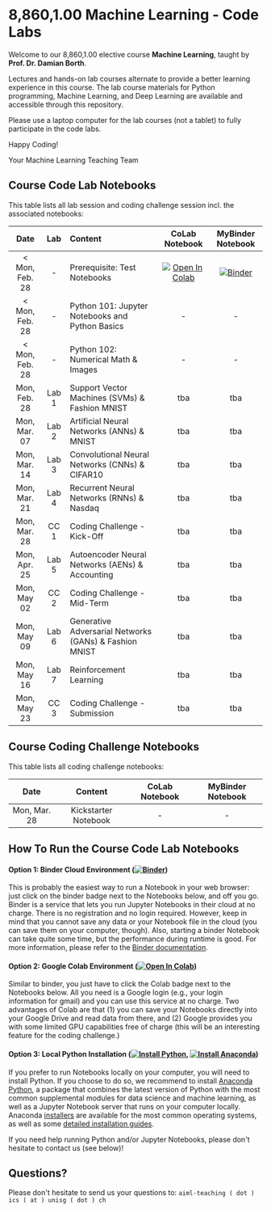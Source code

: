 # 8,860,1.00 Machine Learning - Code Labs

<!-- ![Course Banner](banner.png) -->

Welcome to our 8,860,1.00 elective course **Machine Learning**, taught by **Prof. Dr. Damian Borth**. 

Lectures and hands-on lab courses alternate to provide a better learning experience in this course. The lab course materials for Python programming, Machine Learning, and Deep Learning are available and accessible through this repository.

Please use a laptop computer for the lab courses (not a tablet) to fully participate in the code labs.

Happy Coding!

Your Machine Learning Teaching Team

## Course Code Lab Notebooks

This table lists all lab session and coding challenge session incl. the associated notebooks:


| Date                    | Lab        |  Content                         |  CoLab Notebook                 | MyBinder Notebook | 
|:-----------------------:|:----------:|:---------------------------------|:-------------------------------:|:-------:|
|  < Mon, Feb. 28         | -       | Prerequisite: Test Notebooks | [![Open In Colab](https://colab.research.google.com/assets/colab-badge.svg)](https://colab.research.google.com/github/HSG-AIML-Teaching/IEMBA2022-Lab/blob/main/lab_00/Test.ipynb) | [![Binder](https://mybinder.org/badge_logo.svg)](https://mybinder.org/v2/gh/HSG-AIML-Teaching/IEMBA2022-Lab/main?filepath=lab_00%2FTest.ipynb)|
|  < Mon, Feb. 28         | -       | Python 101: Jupyter Notebooks and Python Basics         | - | - |
|  < Mon, Feb. 28         | -       | Python 102: Numerical Math & Images                     | - | - |
| Mon, Feb. 28            | Lab 1   | Support Vector Machines (SVMs) & Fashion MNIST          | tba | tba |
| Mon, Mar. 07            | Lab 2   | Artificial Neural Networks (ANNs) & MNIST               | tba | tba |
| Mon, Mar. 14            | Lab 3   | Convolutional Neural Networks (CNNs) & CIFAR10          | tba | tba |
| Mon, Mar. 21            | Lab 4   | Recurrent Neural Networks (RNNs) & Nasdaq               | tba | tba |
| Mon, Mar. 28            | CC 1    | Coding Challenge - Kick-Off                             | tba | tba |
| Mon, Apr. 25            | Lab 5   | Autoencoder Neural Networks (AENs) & Accounting         | tba | tba |
| Mon, May 02             | CC 2    | Coding Challenge - Mid-Term                             | tba | tba |
| Mon, May 09             | Lab 6   | Generative Adversarial Networks (GANs) & Fashion MNIST  | tba | tba |
| Mon, May 16             | Lab 7   | Reinforcement Learning                                  | tba | tba |
| Mon, May 23             | CC 3    | Coding Challenge - Submission                           | tba | tba |

## Course Coding Challenge Notebooks

This table lists all coding challenge notebooks:


| Date                      |  Content                          |  CoLab Notebook                       | MyBinder Notebook | 
|:-----------------------:|:---------------------------------:|:-------------------------------:|:-------:|
|  Mon, Mar. 28 | Kickstarter Notebook | - | - |


## How To Run the Course Code Lab Notebooks

#### Option 1: Binder Cloud Environment ([![Binder](https://mybinder.org/badge_logo.svg)](https://mybinder.org/v2/gh/GitiHubi/courseAAA/main))

This is probably the easiest way to run a Notebook in your web browser: just click on the binder badge next to 
the Notebooks below, and off you go. Binder is a service that lets you run Jupyter Notebooks in their cloud at no charge. 
There is no registration and no login required. However, keep in mind that you cannot save any data or your Notebook file in the cloud (you can save them
on your computer, though). Also, starting a binder
Notebook can take quite some time, but the performance during runtime is good. 
For more information, please refer to the [Binder documentation](https://mybinder.readthedocs.io/en/latest/index.html).

#### Option 2: Google Colab Environment ([![Open In Colab](https://colab.research.google.com/assets/colab-badge.svg)](https://colab.research.google.com/github/GitiHubi/courseAAA/blob/main))

Similar to binder, you just have to click the Colab badge next to the Notebooks below. All you need is a Google login
(e.g., your login information for gmail) and you can use this service at no charge. 
Two advantages of Colab are that (1) you can save your 
Notebooks directly into your Google Drive and read data from there, and (2) Google provides you with some limited GPU capabilities
free of charge (this will be an interesting feature for the coding challenge.)

#### Option 3: Local Python Installation ([![Install Python](https://img.shields.io/badge/python-v3.7-green)](https://python.org), [![Install Anaconda](https://img.shields.io/badge/conda-v3.7.1-green)](https://anaconda.com))

If you prefer to run Notebooks locally on your computer, you will need to install Python. If you choose to do so,
we recommend to install [Anaconda Python](https://www.anaconda.com/products/individual), a package that combines the 
latest version of Python with the most common supplemental modules for data science and machine learning, as well 
as a Jupyter Notebook server that runs on your computer locally. Anaconda 
[installers](https://www.anaconda.com/products/individual#Downloads) are available 
for the most common operating systems, as well as some 
[detailed installation guides](https://docs.anaconda.com/anaconda/install/). 

If you need help running Python and/or Jupyter Notebooks, please don't hesitate to contact us (see below)!

## Questions?

Please don't hesitate to send us your questions to: `aiml-teaching ( dot ) ics ( at ) unisg ( dot ) ch`  

